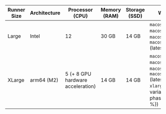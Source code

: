 | Runner Size | Architecture| Processor (CPU)| Memory (RAM)  | Storage (SSD) | Workflow label                                                                                                                                   |
| ------------| ------------| -------------- | ------------- | ------------- |--------------------------------------------------------------------------------------------------------------------------------------------------|
| Large       | Intel       | 12             | 30 GB         | 14 GB         | <code>macos-latest-large</code>, <code>macos-13-large</code>, <code>macos-14-large</code>, <code>macos-15-large</code> (latest) |
| XLarge      | arm64 (M2)  | 5 (+ 8 GPU hardware acceleration) | 14 GB         | 14 GB         | <code>macos-latest-xlarge</code>, <code>macos-13-xlarge</code>, <code>macos-14-xlarge</code>, <code>macos-15-xlarge</code> (latest), <code>macos-26-xlarge</code> ({% data variables.release-phases.public_preview %}) |
